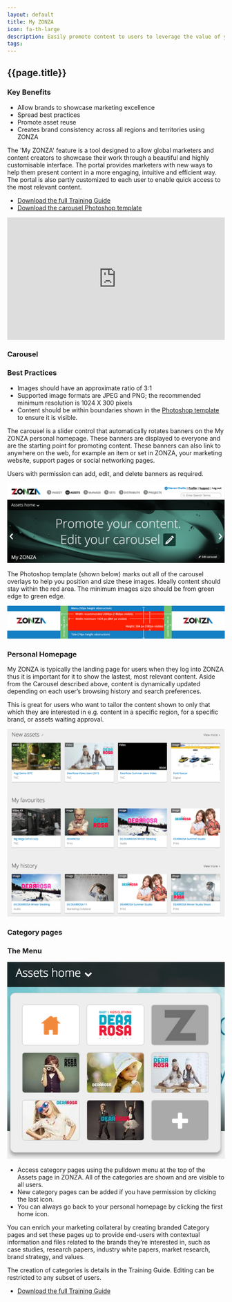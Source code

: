 ```yaml
---
layout: default
title: My ZONZA
icon: fa-th-large
description: Easily promote content to users to leverage the value of your assets
tags:
---
```



## <i class="fa {{page.icon}}"></i> {{page.title}}

<div class="pull-right">
<h3>Key Benefits</h3>
<ul>
<li>Allow brands to showcase marketing excellence</li>
<li>Spread best practices</li>
<li>Promote asset reuse</li>
<li>Creates brand consistency across all regions and territories using ZONZA</li>
</ul>
</div>

The 'My ZONZA' feature is a tool designed to allow global marketers and
content creators to showcase their work through a beautiful and highly
customisable interface. The portal provides marketers with new ways to help
them present content in a more engaging, intuitive and efficient way. The
portal is also partly customized to each user to enable quick access to the
most relevant content.

<ul class="fa-ul">
    <li>
        <a href="/resources/myzonza-training-guide.pdf"><i class="fa fa-cloud-download"></i> Download the full Training Guide</a>
    </li>
    <li>
        <a href="/resources/myzonza-carousel-specs-with-guides.psd"><i class="fa fa-cloud-download"></i> Download the carousel Photoshop template</a>
    </li>
</ul>

<style>
.embed-container {
    position: relative;
    padding-bottom: 56.25%;
    height: 0;
    overflow: hidden;
    max-width: 100%;
}
.embed-container iframe, .embed-container object, .embed-container embed {
    position: absolute;
    top: 0;
    left: 0;
    width: 100%;
    height: 100%;
}
</style>
<div class='embed-container'><iframe src='http://player.vimeo.com/video/115961197' frameborder='0' webkitAllowFullScreen mozallowfullscreen allowFullScreen></iframe></div>

### Carousel

<div class="pull-right">
<h3>Best Practices</h3>
<ul>
<li>Images should have an approximate ratio of 3:1</li>
<li>Supported image formats are JPEG and PNG; the recommended minimum resolution is 1024 X 300 pixels</li>
<li>Content should be within boundaries shown in the <a href="/resources/myzonza-carousel-specs-with-guides.psd"><i class="fa fa-cloud-download"></i> Photoshop template</a> to ensure it is visible.</li>
</ul>
</div>

The carousel is a slider control that automatically rotates banners on the My
ZONZA personal homepage. These banners are displayed to everyone and are the
starting point for promoting content. These banners can also link to anywhere
on the web, for example an item or set in ZONZA, your marketing website,
support pages or social networking pages.

Users with permission can add, edit, and delete banners as required.

![My ZONZA Carousel](/images/myzonza-carousel.png)

The Photoshop template (shown below) marks out all of the carousel overlays
to help you position and size these images. Ideally content should stay within
the red area. The minimum images size should be from green edge to green edge.


[![My ZONZA Carousel Specs](/resources/myzonza-carousel-specs.png)](/resources/myzonza-carousel-specs-with-guides.psd)

### Personal Homepage

My ZONZA is typically the landing page for users when they log into
ZONZA thus it is important for it to show the lastest, most relevant content.
Aside from the Carousel described above, content is dynamically updated
depending on each user’s browsing history and search preferences.

This is great for users who want to tailor the content shown to only that
which they are interested in e.g. content in a specific region, for a specific
brand, or assets waiting approval.

![My ZONZA Personal Home](/images/myzonza-personal.png)

### Category pages

<div class="pull-right">
<h3>The Menu</h3>
<img src="/images/myzonza-category-menu.png"/>
<ul>
<li>Access category pages using the pulldown menu at the top of the Assets page in
ZONZA. All of the categories are shown and are visible to all users.</li>
<li>New category pages can be added if you have permission by clicking the last
icon.</li>
<li>You can always go back to your personal homepage by clicking the first home icon.</li>
</ul>
</div>

You can enrich your marketing collateral by creating branded Category pages
and set these pages up to provide end-users with contextual information and
files related to the brands they’re interested in, such as case studies,
research papers, industry white papers, market research, brand strategy, and
values.

The creation of categories is details in the Training Guide. Editing can be
restricted to any subset of users.

<ul class="fa-ul">
    <li>
        <a href="/resources/myzonza-training-guide.pdf"><i class="fa fa-cloud-download"></i> Download the full Training Guide</a>
    </li>
</ul>
